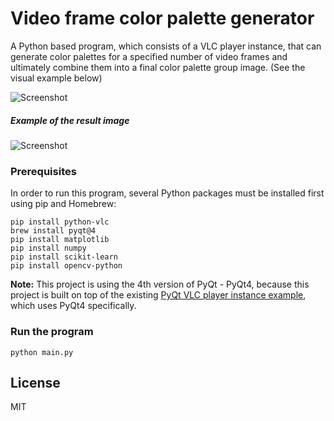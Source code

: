 # Video frame color palette generator

A Python based program, which consists of a VLC player instance, that can generate color palettes for a specified number of video frames and ultimately combine them into a final color palette group image. (See the visual example below)

![Screenshot](https://andris.gauracs.com/images/3f5a7922-675e-4156-9c6b-7dc129af684e.jpg)

##### Example of the result image
![Screenshot](https://andris.gauracs.com/images/88bd79a3-0b4d-428d-9c0f-114d84b37f76.jpg)

### Prerequisites

In order to run this program, several Python packages must be installed first using pip and Homebrew:

```
pip install python-vlc
brew install pyqt@4
pip install matplotlib
pip install numpy
pip install scikit-learn
pip install opencv-python
```

**Note:** This project is using the 4th version of PyQt - PyQt4, because this project is built on top of the existing [PyQt VLC player instance example](https://github.com/oaubert/python-vlc/blob/master/examples/qtvlc.py), which uses PyQt4 specifically.

### Run the program

```
python main.py
```

## License

MIT
